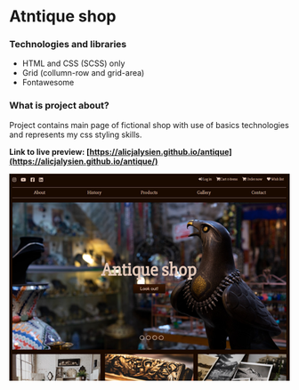 # Atntique shop

### Technologies and libraries
- HTML and CSS (SCSS) only
- Grid (collumn-row and grid-area)
- Fontawesome

### What is project about?
Project contains main page of fictional shop with use of basics technologies and represents my css styling skills.

**Link to live preview: [https://alicjalysien.github.io/antique](https://alicjalysien.github.io/antique/)**

![Image - preview of my page](/img/main.png)
